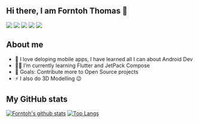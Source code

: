 ## Hi there, I am Forntoh Thomas 👋

[<img src="https://img.shields.io/badge/forntoh-%231DA1F2.svg?&style=for-the-badge&logo=twitter&logoColor=white" />][twitter]
[<img src="https://img.shields.io/badge/forntoh-%230077B5.svg?&style=for-the-badge&logo=linkedin&logoColor=white" />][linkedin]
[<img src="https://img.shields.io/badge/gmail-D14836?&style=for-the-badge&logo=gmail&logoColor=white" />][gmail]
[<img src="https://img.shields.io/badge/upwork-6fda44?&style=for-the-badge&logo=upwork&logoColor=white" />][upwork]
[<img src="https://img.shields.io/badge/instagram-C13584?&style=for-the-badge&logo=instagram&logoColor=white" />][instagram]

## About me

- 📱 I love deloping mobile apps, I have learned all I can about Android Dev
- 👩‍💻 I’m currently learning Flutter and JetPack Compose
- 🥅 Goals: Contribute more to Open Source projects
- ⚡ I also do 3D Modelling 😉

## My GitHub stats

[![Forntoh's github stats](https://github-readme-stats.vercel.app/api?username=forntoh&hide=prs&count_private=true&show_icons=true&hide_border=true&hide_title=true&bg_color=ffffff)](https://github.com/forntoh/github-readme-stats)
[![Top Langs](https://github-readme-stats.vercel.app/api/top-langs/?username=forntoh&layout=compact&hide_border=true&bg_color=ffffff)](https://github.com/forntoh/github-readme-stats)

[twitter]: https://twitter.com/forntoh
[linkedin]: https://linkedin.com/in/forntoh
[gmail]: mailto:thomasforntoh@gmail.com
[upwork]: https://www.upwork.com/freelancers/~0116a79794d02704f5?viewMode=1
[instagram]: https://www.instagram.com/forntoh
